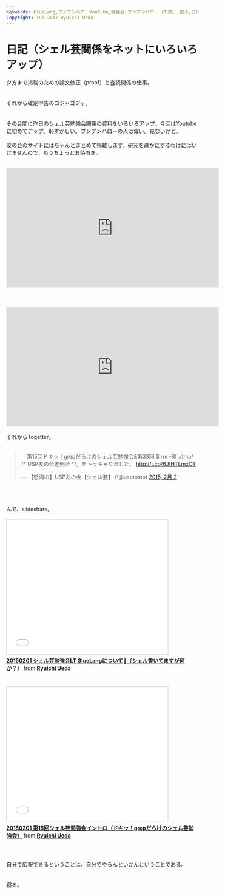 ```yaml
---
Keywords: GlueLang,ブンブンハローYouTube,勉強会,ブンブンハロー（失笑）,寝る,日記,とにかく眠い,シェル芸,シェル芸勉強会
Copyright: (C) 2017 Ryuichi Ueda
---
```


# 日記（シェル芸関係をネットにいろいろアップ）
夕方まで掲載のための論文修正（proof）と査読関係の仕事。<br />
<br />
<br />
それから確定申告のゴジャゴジャ。<br />
<br />
<br />
その合間に<a href="http://blog.ueda.asia/?p=5093" title="【問題と解答例】第15回ドキッ！grepだらけのシェル芸勉強会">昨日のシェル芸勉強会</a>関係の資料をいろいろアップ。今回はYoutubeに初めてアップ。恥ずかしい。ブンブンハローの人は偉い。見ないけど。<br />
<br />
友の会のサイトにはちゃんとまとめて掲載します。研究を疎かにするわけにはいけませんので、もうちょっとお待ちを。<br />
<br />
<iframe width="560" height="315" src="https://www.youtube.com/embed/fN84XCBdNys" frameborder="0" allowfullscreen></iframe><br />
<br />
<!--more--><br />
<br />
<iframe width="560" height="315" src="https://www.youtube.com/embed/TMzjmW0ohuc" frameborder="0" allowfullscreen></iframe><br />
<br />
それからTogetter。<br />
<br />
<blockquote class="twitter-tweet" lang="ja"><p>「第15回ドキッ！grepだらけのシェル芸勉強会&amp;第33回 $ rm -Rf ./tmp/ /* USP友の会定例会 */」をトゥギャりました。 <a href="http://t.co/6JtHTLmxOT">http://t.co/6JtHTLmxOT</a></p>&mdash; 【怒濤の】USP友の会【シェル芸】 (\@usptomo) <a href="https://twitter.com/usptomo/status/562199864864305152">2015, 2月 2</a></blockquote><br />
<script async src="//platform.twitter.com/widgets.js" charset="utf-8"></script><br />
<br />
んで、slideshare。<br />
<br />
<iframe src="//www.slideshare.net/slideshow/embed_code/44124260" width="425" height="355" frameborder="0" marginwidth="0" marginheight="0" scrolling="no" style="border:1px solid #CCC; border-width:1px; margin-bottom:5px; max-width: 100%;" allowfullscreen> </iframe> <div style="margin-bottom:5px"> <strong> <a href="//www.slideshare.net/ryuichiueda/20150201-gluelang-lt" title="20150201 シェル芸勉強会LT GlueLangについて（シェル書いてますが何か？）" target="_blank">20150201 シェル芸勉強会LT GlueLangについて（シェル書いてますが何か？）</a> </strong> from <strong><a href="//www.slideshare.net/ryuichiueda" target="_blank">Ryuichi Ueda</a></strong> </div><br />
<br />
<iframe src="//www.slideshare.net/slideshow/embed_code/44124362" width="425" height="355" frameborder="0" marginwidth="0" marginheight="0" scrolling="no" style="border:1px solid #CCC; border-width:1px; margin-bottom:5px; max-width: 100%;" allowfullscreen> </iframe> <div style="margin-bottom:5px"> <strong> <a href="//www.slideshare.net/ryuichiueda/20150201-15grep" title="20150201 第15回シェル芸勉強会イントロ（ドキッ！grepだらけのシェル芸勉強会）" target="_blank">20150201 第15回シェル芸勉強会イントロ（ドキッ！grepだらけのシェル芸勉強会）</a> </strong> from <strong><a href="//www.slideshare.net/ryuichiueda" target="_blank">Ryuichi Ueda</a></strong> </div><br />
<br />
<br />
自分で広報できるということは、自分でやらんといかんということである。<br />
<br />
<br />
寝る。
